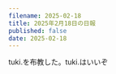 ```yaml
---
filename: 2025-02-18
title: 2025年2月18日の日報
published: false
date: 2025-02-18
---
```


tuki.を布教した。tuki.はいいぞ
